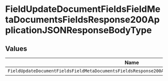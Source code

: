 # FieldUpdateDocumentFieldsFieldMetaDocumentsFieldsResponse200ApplicationJSONResponseBodyType


## Values

| Name                                                                                                | Value                                                                                               |
| --------------------------------------------------------------------------------------------------- | --------------------------------------------------------------------------------------------------- |
| `FieldUpdateDocumentFieldsFieldMetaDocumentsFieldsResponse200ApplicationJSONResponseBodyTypeNumber` | number                                                                                              |